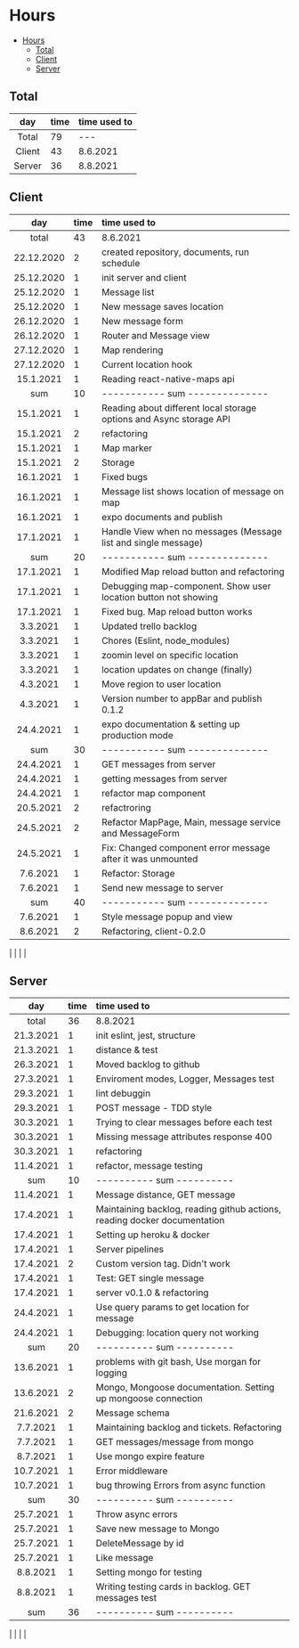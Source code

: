 # Hours
- [Hours](#hours)
  - [Total](#total)
  - [Client](#client)
  - [Server](#server)
## Total
|  day   | time | time used to |
| :----: | :--- | :----------- |
| Total  | 79   | ---          |
| Client | 43   | 8.6.2021     |
| Server | 36    | 8.8.2021    |

## Client
|    day     | time | time used to                                                        |
| :--------: | :--- | :------------------------------------------------------------------ |
|   total    | 43   | 8.6.2021                                                            |
| 22.12.2020 | 2    | created repository, documents, run schedule                         |
| 25.12.2020 | 1    | init server and client                                              |
| 25.12.2020 | 1    | Message list                                                        |
| 25.12.2020 | 1    | New message saves location                                          |
| 26.12.2020 | 1    | New message form                                                    |
| 26.12.2020 | 1    | Router and Message view                                             |
| 27.12.2020 | 1    | Map rendering                                                       |
| 27.12.2020 | 1    | Current location hook                                               |
| 15.1.2021  | 1    | Reading react-native-maps api                                       |
|    sum     | 10   | ----------- sum --------------                                      |
| 15.1.2021  | 1    | Reading about different local storage options and Async storage API |
| 15.1.2021  | 2    | refactoring                                                         |
| 15.1.2021  | 1    | Map marker                                                          |
| 15.1.2021  | 2    | Storage                                                             |
| 16.1.2021  | 1    | Fixed bugs                                                          |
| 16.1.2021  | 1    | Message list shows location of message on map                       |
| 16.1.2021  | 1    | expo documents and publish                                          |
| 17.1.2021  | 1    | Handle View when no messages (Message list and single message)      |
|    sum     | 20   | ----------- sum --------------                                      |
| 17.1.2021  | 1    | Modified Map reload button and refactoring                          |
| 17.1.2021  | 1    | Debugging map-component. Show user location button not showing      |
| 17.1.2021  | 1    | Fixed bug. Map reload button works                                  |
|  3.3.2021  | 1    | Updated trello backlog                                              |
|  3.3.2021  | 1    | Chores (Eslint, node_modules)                                       |
|  3.3.2021  | 1    | zoomin level on specific location                                   |
|  3.3.2021  | 1    | location updates on change (finally)                                |
|  4.3.2021  | 1    | Move region to user location                                        |
|  4.3.2021  | 1    | Version number to appBar and publish 0.1.2                          |
| 24.4.2021  | 1    | expo documentation & setting up production mode                     |
|    sum     | 30   | ----------- sum --------------                                      |
| 24.4.2021  | 1    | GET messages from server                                            |
| 24.4.2021  | 1    | getting messages from server                                        |
| 24.4.2021  | 1    | refactor map component                                              |
| 20.5.2021  | 2    | refactroring                                                        |
| 24.5.2021  | 2    | Refactor MapPage, Main, message service and MessageForm             |
| 24.5.2021  | 1    | Fix: Changed component error message after it was unmounted         |
|  7.6.2021  | 1    | Refactor: Storage                                                   |
|  7.6.2021  | 1    | Send new message to server                                          |
|    sum     | 40   | ----------- sum --------------                                      |
|  7.6.2021  | 1    | Style message popup and view                                        |
|  8.6.2021  | 2    | Refactoring, client-0.2.0                                           |

[//]: # (| | | | |)
| | | |
## Server
|    day    | time  | time used to                                                              |
| :-------: | :---- | :------------------------------------------------------------------------ |
|   total   | 36    | 8.8.2021                                                                 |
| 21.3.2021 | 1     | init eslint, jest, structure                                              |
| 21.3.2021 | 1     | distance & test                                                           |
| 26.3.2021 | 1     | Moved backlog to github                                                   |
| 27.3.2021 | 1     | Enviroment modes, Logger, Messages test                                   |
| 29.3.2021 | 1     | lint debuggin                                                             |
| 29.3.2021 | 1     | POST message - TDD style                                                  |
| 30.3.2021 | 1     | Trying to clear messages before each test                                 |
| 30.3.2021 | 1     | Missing message attributes response 400                                   |
| 30.3.2021 | 1     | refactoring                                                               |
| 11.4.2021 | 1     | refactor, message testing                                                 |
|    sum    | 10    | ---------- sum ----------                                                 |
| 11.4.2021 | 1     | Message distance, GET message                                             |
| 17.4.2021 | 1     | Maintaining backlog, reading github actions, reading docker documentation |
| 17.4.2021 | 1     | Setting up heroku & docker                                                |
| 17.4.2021 | 1     | Server pipelines                                                          |
| 17.4.2021 | 2     | Custom version tag. Didn't work                                           |
| 17.4.2021 | 1     | Test: GET single message                                                  |
| 17.4.2021 | 1     | server v0.1.0 & refactoring                                               |
| 24.4.2021 | 1     | Use query params to get location for message                              |
| 24.4.2021 | 1     | Debugging: location query not working                                     |
|    sum    | 20    | ---------- sum ----------                                                 |
| 13.6.2021 | 1     | problems with git bash, Use morgan for logging                            |
| 13.6.2021 | 2     | Mongo, Mongoose documentation. Setting up mongoose connection             |
| 21.6.2021 | 2     | Message schema                                                            |
| 7.7.2021  | 1     | Maintaining backlog and tickets. Refactoring                              |
| 7.7.2021  | 1     | GET messages/message from mongo                                           |
| 8.7.2021  | 1     | Use mongo expire feature                                                  |
| 10.7.2021 | 1     | Error middleware                                                          |
| 10.7.2021 | 1     | bug throwing Errors from async function                                   |
|    sum    | 30    | ---------- sum ----------                                                 |
| 25.7.2021 | 1     | Throw async errors                                                        |
| 25.7.2021 | 1     | Save new message to Mongo                                                 |
| 25.7.2021 | 1     | DeleteMessage by id                                                       |
| 25.7.2021 | 1     | Like message                                                              |
| 8.8.2021  | 1     | Setting mongo for testing                                                 |
| 8.8.2021  | 1     | Writing testing cards in backlog. GET messages test                       |
|    sum    | 36    | ---------- sum ----------                                                 |


| | | |
